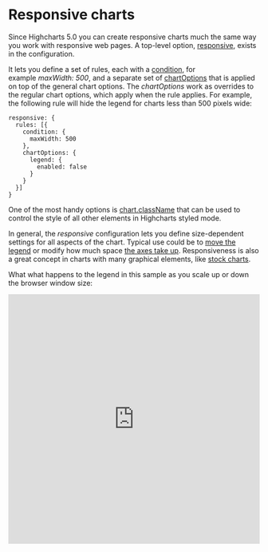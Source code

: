 Responsive charts
===

Since Highcharts 5.0 you can create responsive charts much the same way you work with responsive web pages. A top-level option, [responsive](http://api.highcharts.com/highcharts/responsive), exists in the configuration.

It lets you define a set of rules, each with a [condition](http://api.highcharts.com/highcharts/responsive.rules.condition), for example _maxWidth: 500_, and a separate set of [chartOptions](http://api.highcharts.com/highcharts/responsive.rules.chartOptions) that is applied on top of the general chart options. The _chartOptions_ work as overrides to the regular chart options, which apply when the rule applies. For example, the following rule will hide the legend for charts less than 500 pixels wide: 

    
    responsive: {  
      rules: [{  
        condition: {  
          maxWidth: 500  
        },  
        chartOptions: {  
          legend: {  
            enabled: false  
          }  
        }  
      }]  
    }

One of the most handy options is [chart.className](http://jsfiddle.net/gh/get/jquery/1.7.2/highcharts/highcharts/tree/master/samples/highcharts/responsive/classname/) that can be used to control the style of all other elements in Highcharts styled mode.

In general, the _responsive_ configuration lets you define size-dependent settings for all aspects of the chart. Typical use could be to [move the legend](http://jsfiddle.net/gh/get/jquery/1.7.2/highcharts/highcharts/tree/master/samples/highcharts/responsive/legend/) or modify how much space [the axes take up](http://jsfiddle.net/gh/get/jquery/1.7.2/highcharts/highcharts/tree/master/samples/highcharts/responsive/axis/). Responsiveness is also a great concept in charts with many graphical elements, like [stock charts](http://jsfiddle.net/gh/get/jquery/1.7.2/highcharts/highcharts/tree/master/samples/stock/demo/responsive/).

What what happens to the legend in this sample as you scale up or down the browser window size:

<iframe style="width: 100%; height: 500px; border: none;" src=https://www.highcharts.com/samples/embed/highcharts/responsive/legend></iframe>
